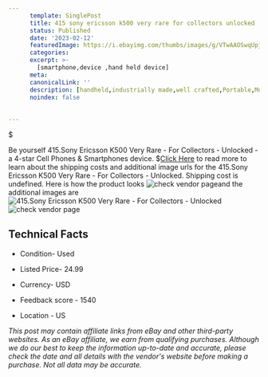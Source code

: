 ```yaml
---
      template: SinglePost
      title: 415 sony ericsson k500 very rare for collectors unlocked
      status: Published
      date: '2023-02-12'
      featuredImage: https://i.ebayimg.com/thumbs/images/g/VTwAAOSwqUpj54Vp/s-l225.jpg
      categories: 
      excerpt: >-
        [smartphone,device ,hand held device]
      meta:
      canonicalLink: ''
      description: [handheld,industrially made,well crafted,Portable,Mobile,Compact,Convenient,Lightweight,Maneuverable,Man-portable,Miniature,Carriable,Hand-held,Light,Holdable,Transportable,Mobile device,Pocket-sized,On-the-go,Wireless,Cordless,Compact size,Convenient size, smartphone,device ,hand held device]
      noindex: false
      
        
---
```

$

Be yourself 415.Sony Ericsson K500 Very Rare - For Collectors - Unlocked - a 4-star Cell Phones & Smartphones device.
$[Click Here](https://www.ebay.com/itm/165933913325?hash=item26a26e94ed%3Ag%3AVTwAAOSwqUpj54Vp&mkevt=1&mkcid=1&mkrid=711-53200-19255-0&campid=%253CePNCampaignId%253E&customid=%253CreferenceId%253E&toolid=10049) to read more to learn about the shipping costs and additional image urls for the 415.Sony Ericsson K500 Very Rare - For Collectors - Unlocked. Shipping cost is undefined. Here is how the product looks ![check vendor page](https://i.ebayimg.com/thumbs/images/g/VTwAAOSwqUpj54Vp/s-l225.jpg)and the additional images are![415.Sony Ericsson K500 Very Rare - For Collectors - Unlocked](https://i.ebayimg.com/images/g/VTwAAOSwqUpj54Vp/s-l1600.jpg)![check vendor page](https://origin-galleryplus.ebayimg.com/ws/web/165933913325_2_0_1/225x225.jpg,https://origin-galleryplus.ebayimg.com/ws/web/165933913325_3_0_1/225x225.jpg,https://origin-galleryplus.ebayimg.com/ws/web/165933913325_4_0_1/225x225.jpg,https://origin-galleryplus.ebayimg.com/ws/web/165933913325_5_0_1/225x225.jpg,https://origin-galleryplus.ebayimg.com/ws/web/165933913325_6_0_1/225x225.jpg,https://origin-galleryplus.ebayimg.com/ws/web/165933913325_7_0_1/225x225.jpg)



 ## Technical Facts 



     
      

 - Condition- Used 


      

 - Listed Price- 24.99 


      

 - Currency- USD 


      

 - Feedback score - 1540 


      

 - Location - US 


      
      

 *_This post may contain affiliate links from eBay and other third-party websites. As an eBay affiliate, we earn from qualifying purchases. Although we do our best to keep the information up-to-date and accurate, please check the date and all details with the vendor's website before making a purchase. Not all data may be accurate._*






